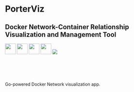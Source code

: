 <header>
<h1 align="left"> PorterViz </h1>
<h2 align="left"> Docker Network-Container Relationship Visualization and Management Tool </h2> 

<div align="left"> 
<img width="35" src="https://cdn.worldvectorlogo.com/logos/gopher.svg"/> <img width="35" src="https://www.docker.com/sites/default/files/d8/2019-07/vertical-logo-monochromatic.png"/> 
<img width="35" src="https://raw.githubusercontent.com/gilbarbara/logos/master/logos/typescript-icon.svg"/> 
<img width="35" src="https://raw.githubusercontent.com/gilbarbara/logos/master/logos/react.svg"/>
<img src="https://goreportcard.com/badge/github.com/harrywm/PorterViz"/>
</div>
</header>
<br>

Go-powered Docker Network visualization app.
